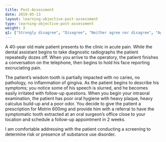 ```yaml
---
title: Post-Assessment 
date: 2019-05-13
layout: learning-objective-post-assessment
type: learning-objective-post-assessment
weight: 3
q1: ["Strongly disagree", "Disagree", "Neither agree nor disagree", "Agree", "Strongly agree"]
---
```

A 40-year old male patient presents to the clinic in acute pain. While the
dental assistant begins to take diagnostic radiographs the patient repeatedly
dozes off. When you arrive to the operatory, the patient finishes a conversation
on the telephone, then begins to hold his face reporting excruciating pain.

The patient’s wisdom tooth is partially impacted with no caries, no pathology,
no inflammation of gingiva. As the patient begins to describe his symptoms; you
notice some of his speech is slurred, and he becomes easily irritated with
follow-up questions. When you begin your intraoral examination, the patient has
poor oral hygiene with heavy plaque, heavy calculus build-up and a poor odor.
You decide to give the patient a prescription for Motrin 600mg and provide him
with a referral to have the symptomatic tooth extracted at an oral surgeon’s
office close to your location and schedule a follow-up appointment in 2 weeks.

I am comfortable addressing with the patient conducting a screening to
determine risk or presence of substance use disorder.
